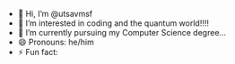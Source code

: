 - 👋 Hi, I’m @utsavmsf
- 👀 I’m interested in coding and the quantum world!!!!
- 🌱 I’m currently pursuing my Computer Science degree...
- 😄 Pronouns: he/him
- ⚡ Fun fact: 

<!---
utsavmsf/utsavmsf is a ✨ special ✨ repository because its `README.md` (this file) appears on your GitHub profile.
You can click the Preview link to take a look at your changes.
--->
